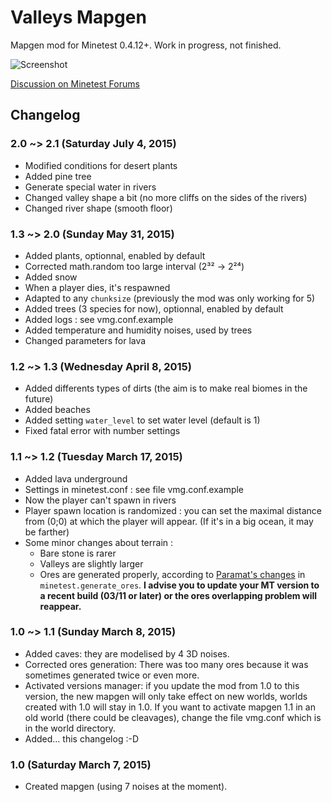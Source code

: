 # Valleys Mapgen
Mapgen mod for Minetest 0.4.12+. Work in progress, not finished.

![Screenshot](http://i.imgur.com/A6CBuaV.png)

[Discussion on Minetest Forums](https://forum.minetest.net/viewtopic.php?f=9&t=11430)

## Changelog
### 2.0 ~> 2.1 (Saturday July 4, 2015)
* Modified conditions for desert plants
* Added pine tree
* Generate special water in rivers
* Changed valley shape a bit (no more cliffs on the sides of the rivers)
* Changed river shape (smooth floor)

### 1.3 ~> 2.0 (Sunday May 31, 2015)
* Added plants, optionnal, enabled by default
* Corrected math.random too large interval (2³² → 2²⁴)
* Added snow
* When a player dies, it's respawned
* Adapted to any `chunksize` (previously the mod was only working for 5)
* Added trees (3 species for now), optionnal, enabled by default
* Added logs : see vmg.conf.example
* Added temperature and humidity noises, used by trees
* Changed parameters for lava

### 1.2 ~> 1.3 (Wednesday April 8, 2015)
* Added differents types of dirts (the aim is to make real biomes in the future)
* Added beaches
* Added setting `water_level` to set water level (default is 1)
* Fixed fatal error with number settings

### 1.1 ~> 1.2 (Tuesday March 17, 2015)
* Added lava underground
* Settings in minetest.conf : see file vmg.conf.example
* Now the player can't spawn in rivers
* Player spawn location is randomized : you can set the maximal distance from (0;0) at which the player will appear. (If it's in a big ocean, it may be farther)
* Some minor changes about terrain :
    * Bare stone is rarer
    * Valleys are slightly larger
    * Ores are generated properly, according to [Paramat's changes](https://github.com/minetest/minetest/commit/b2b6bbf3e80f0ab06d62c43567122871ae560534) in `minetest.generate_ores`. **I advise you to update your MT version to a recent build (03/11 or later) or the ores overlapping problem will reappear.**

### 1.0 ~> 1.1 (Sunday March 8, 2015)
* Added caves: they are modelised by 4 3D noises.
* Corrected ores generation: There was too many ores because it was sometimes generated twice or even more.
* Activated versions manager: if you update the mod from 1.0 to this version, the new mapgen will only take effect on new worlds, worlds created with 1.0 will stay in 1.0. If you want to activate mapgen 1.1 in an old world (there could be cleavages), change the file vmg.conf which is in the world directory.
* Added… this changelog :-D

### 1.0 (Saturday March 7, 2015)
* Created mapgen (using 7 noises at the moment).